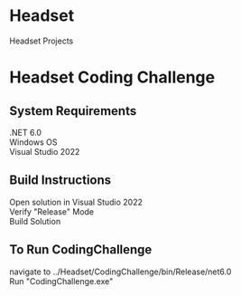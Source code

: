 # Headset
Headset Projects

<h1>Headset Coding Challenge</h1>

<h2>System Requirements</h2>
.NET 6.0<br>
Windows OS<br>
Visual Studio 2022

<h2>Build Instructions</h2>
Open solution in Visual Studio 2022<br>
Verify "Release" Mode<br>
Build Solution

<h2>To Run CodingChallenge</h2>
navigate to ../Headset/CodingChallenge/bin/Release/net6.0<br>
Run "CodingChallenge.exe"